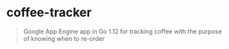 # coffee-tracker
> Google App Engine app in Go 1.12 for tracking coffee with the purpose of knowing when to re-order